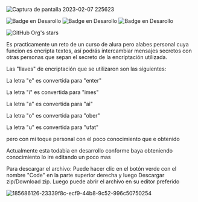 ![Captura de pantalla 2023-02-07 225623](https://user-images.githubusercontent.com/120908740/217437300-319118d1-ec5d-4176-a475-42559af3ac2e.png)

![Badge en Desarollo](https://img.shields.io/badge/LISENCIA-%20SINESPECIFICACION-green)  ![Badge en Desarollo](https://img.shields.io/badge/VERCION-%200.1-green)  ![Badge en Desarollo](https://img.shields.io/badge/STATUS-EN%20DESAROLLO-green)  
 
 ![GitHub Org's stars](https://img.shields.io/github/stars/camilafernanda?style=social)
 
 Es practicamente un reto de un curso de alura pero alabes personal  cuya funcion es encripta textos, así podrás intercambiar mensajes secretos con otras personas que sepan el secreto de la encriptación utilizada.

Las "llaves" de encriptación que se utilizaron son las siguientes:

La letra "e" es convertida para "enter"

La letra "i" es convertida para "imes"

La letra "a" es convertida para "ai"

La letra "o" es convertida para "ober"

La letra "u" es convertida para "ufat"

pero con mi toque personal con el poco conocimiento que e obtenido 

Actualmente esta todabia en desarrollo conforme baya obteniendo conocimiento lo ire editando un poco mas 

Para descargar el archivo: Puede hacer clic en el botón verde con el nombre "Code" en la parte superior derecha y luego Descargar zip/Download zip. Luego puede abrir el archivo en su editor preferido

![185686126-23339f8c-ecf9-44b8-9c52-996c50750254](https://user-images.githubusercontent.com/120908740/217688030-00617be8-a6f6-4cba-94f8-af878a5ce513.png)
